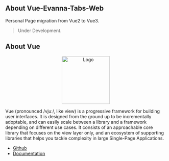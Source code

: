 ## About Vue-Evanna-Tabs-Web

Personal Page migration from Vue2 to Vue3.

> Under Development.

## About Vue

<p align="center"><img src="https://i.imgur.com/7eslEln.png" width="150px" height="auto" alt="Logo"></a></p>

Vue (pronounced /vjuː/, like view) is a progressive framework for building user interfaces. It is designed from the ground up to be incrementally adoptable, and can easily scale between a library and a framework depending on different use cases. It consists of an approachable core library that focuses on the view layer only, and an ecosystem of supporting libraries that helps you tackle complexity in large Single-Page Applications.

* [Github](https://github.com/vuejs/vue)
* [Documentation](https://vuejs.org/v2/guide/)
